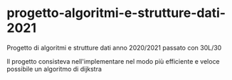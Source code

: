# progetto-algoritmi-e-strutture-dati-2021
Progetto di algoritmi e strutture dati anno 2020/2021 passato con 30L/30

Il progetto consisteva nell'implementare nel modo più efficiente e veloce possibile un algoritmo di dijkstra 
